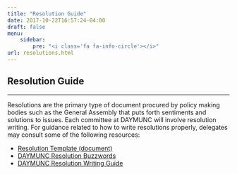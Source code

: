 ```yaml
---
title: "Resolution Guide"
date: 2017-10-22T16:57:24-04:00
draft: false
menu:
    sidebar:
        pre: "<i class='fa fa-info-circle'></i>"
url: resolutions.html
---
```


## Resolution Guide
---

Resolutions are the primary type of document procured by policy making bodies such as the General Assembly that puts forth sentiments and solutions to issues.
Each committee at DAYMUNC will involve resolution writing.
For guidance related to how to write resolutions properly, delegates may consult some of the following resources:

- [Resolution Template (document)](resources/resolution_template.doc)
- [DAYMUNC Resolution Buzzwords](resources/buzzwords.pdf)
- [DAYMUNC Resolution Writing Guide](resources/res_guide.pdf)
